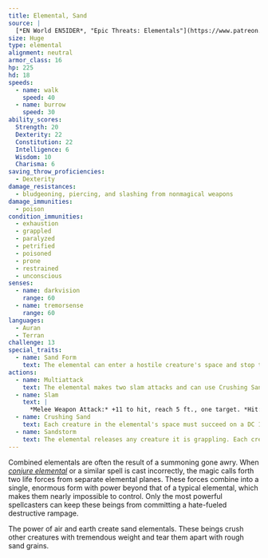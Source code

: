 ```yaml
---
title: Elemental, Sand
source: |
  [*EN World EN5IDER*, "Epic Threats: Elementals"](https://www.patreon.com/posts/4229783)
size: Huge
type: elemental
alignment: neutral
armor_class: 16
hp: 225
hd: 18
speeds:
  - name: walk
    speed: 40
  - name: burrow
    speed: 30
ability_scores:
  Strength: 20
  Dexterity: 22
  Constitution: 22
  Intelligence: 6
  Wisdom: 10
  Charisma: 6
saving_throw_proficiencies:
  - Dexterity
damage_resistances:
  - bludgeoning, piercing, and slashing from nonmagical weapons
damage_immunities:
  - poison
condition_immunities:
  - exhaustion
  - grappled
  - paralyzed
  - petrified
  - poisoned
  - prone
  - restrained
  - unconscious
senses:
  - name: darkvision
    range: 60
  - name: tremorsense
    range: 60
languages:
  - Auran
  - Terran
challenge: 13
special_traits:
  - name: Sand Form
    text: The elemental can enter a hostile creature's space and stop there. It can move through a space as narrow as 1 inch wide without squeezing.
actions:
  - name: Multiattack
    text: The elemental makes two slam attacks and can use Crushing Sand.
  - name: Slam
    text: |
      *Melee Weapon Attack:* +11 to hit, reach 5 ft., one target. *Hit:* 27 (6d6 + 6) bludgeoning damage.
  - name: Crushing Sand
    text: Each creature in the elemental's space must succeed on a DC 17 Strength saving throw. Creatures who fail take 21 (6d6) bludgeoning damage and are grappled (escaped DC 17). A creature grappled in this way is also restrained. Creatures who succeed take half damage and are not grappled.
  - name: Sandstorm
    text: The elemental releases any creature it is grappling. Each creature in the elemental's space must make a DC 19 Constitution saving throw. Creatures who fail the saving throw take 50 (11d8) piercing damage, or half as much on a successful save.
---
```


Combined elementals are often the result of a summoning gone awry. When [*conjure elemental*](/spells/conjure-elemental/) or a similar spell is cast incorrectly, the magic calls forth two life forces from separate elemental planes. These forces combine into a single, enormous form with power beyond that of a typical elemental, which makes them nearly impossible to control. Only the most powerful spellcasters can keep these beings from committing a hate-fueled destructive rampage.

The power of air and earth create sand elementals. These beings crush other creatures with tremendous weight and tear them apart with rough sand grains.
